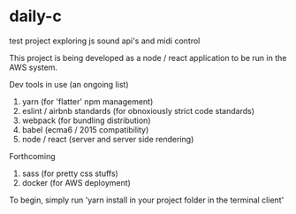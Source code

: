 # daily-c
test project exploring js sound api's and midi control


This project is being developed as a node / react application to be run in the AWS system.

Dev tools in use (an ongoing list)
1. yarn (for 'flatter' npm management)
2. eslint / airbnb standards (for obnoxiously strict code standards)
3. webpack (for bundling distribution)
4. babel (ecma6 / 2015 compatibility)
5. node / react (server and server side rendering)

Forthcoming
1. sass (for pretty css stuffs)
2. docker (for AWS deployment)

To begin, simply run 'yarn install in your project folder in the terminal client'
